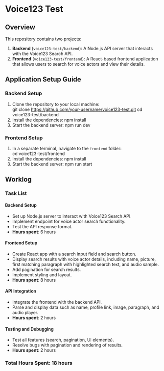 # Voice123 Test

## Overview
This repository contains two projects:
1. **Backend** (`voice123-test/backend`): A Node.js API server that interacts with the Voice123 Search API.
2. **Frontend** (`voice123-test/frontend`): A React-based frontend application that allows users to search for voice actors and view their details.

## Application Setup Guide

### Backend Setup
1. Clone the repository to your local machine:   
   git clone https://github.com/your-username/voice123-test.git
   cd voice123-test/backend
2. Install the dependencies:
   npm install
3. Start the backend server:
   npm run dev
### Frontend Setup
1. In a separate terminal, navigate to the `frontend` folder:   
   cd voice123-test/frontend
2. Install the dependencies:
   npm install
3. Start the backend server:
   npm run start

## Worklog

### Task List

#### Backend Setup
- Set up Node.js server to interact with Voice123 Search API.
- Implement endpoint for voice actor search functionality.
- Test the API response format.
- **Hours spent**: 6 hours

#### Frontend Setup
- Create React app with a search input field and search button.
- Display search results with voice actor details, including name, picture, first matching paragraph with highlighted search text, and audio sample.
- Add pagination for search results.
- Implement styling and layout.
- **Hours spent**: 8 hours

#### API Integration
- Integrate the frontend with the backend API.
- Parse and display data such as name, profile link, image, paragraph, and audio player.
- **Hours spent**: 2 hours

#### Testing and Debugging
- Test all features (search, pagination, UI elements).
- Resolve bugs with pagination and rendering of results.
- **Hours spent**: 2 hours

### Total Hours Spent: 18 hours


